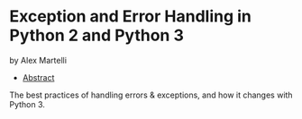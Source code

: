 # Exception and Error Handling in Python 2 and Python 3
by Alex Martelli

- [Abstract](https://us.pycon.org/2016/schedule/presentation/2093/)

The best practices of handling errors & exceptions, and how it changes with Python 3.
